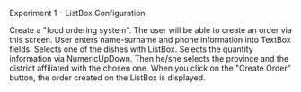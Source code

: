 Experiment 1 – ListBox Configuration

Create a "food ordering system". The user will be able to create an order via this screen. User
enters name-surname and phone information into TextBox fields. Selects one of the dishes with
ListBox. Selects the quantity information via NumericUpDown. Then he/she selects the province
and the district affiliated with the chosen one. When you click on the "Create Order" button, the
order created on the ListBox is displayed.
